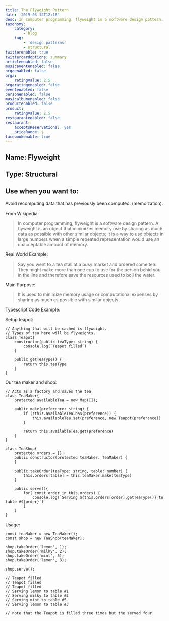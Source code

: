 ```yaml
---
title: The Flyweight Pattern
date: '2019-03-12T12:16'
desc: In computer programming, flyweight is a software design pattern. A flyweight is an object that minimizes memory use by sharing as much data as possible with other similar objects; it is a way to use objects in large numbers when a simple repeated representation would use an unacceptable amount of memory.
taxonomy:
    category:
        - blog
    tag:
        - 'design patterns'
        - structural
twitterenable: true
twittercardoptions: summary
articleenabled: false
musiceventenabled: false
orgaenabled: false
orga:
    ratingValue: 2.5
orgaratingenabled: false
eventenabled: false
personenabled: false
musicalbumenabled: false
productenabled: false
product:
    ratingValue: 2.5
restaurantenabled: false
restaurant:
    acceptsReservations: 'yes'
    priceRange: $
facebookenable: true
---
```


## Name: Flyweight

## Type: Structural

## Use when you want to:

Avoid recomputing data that has previously been computed. (memoization).

From Wikipedia:

> In computer programming, flyweight is a software design pattern. A flyweight is an object that minimizes memory use by sharing as much data as possible with other similar objects; it is a way to use objects in large numbers when a simple repeated representation would use an unacceptable amount of memory.

Real World Example:

> Say you went to a tea stall at a busy market and ordered some tea. They might make more than one cup to use for the person behid you in the line and therefore save the resources used to boil the water.

Main Purpose:

> It is used to minimize memory usage or computational expenses by sharing as much as possible with similar objects.

Typescript Code Example:

Setup teapot:

```
// Anything that will be cached is flyweight.
// Types of tea here will be flyweights.
class Teapot{
    constructor(public teaType: string) { 
        console.log(`Teapot filled`)
    }

    public getTeaType() { 
        return this.teaType
    }
}
```
Our tea maker and shop:

```
// Acts as a factory and saves the tea
class TeaMaker{
    protected availableTea = new Map([]);

    public make(preference: string) {
        if (!this.availableTea.has(preference)) {
            this.availableTea.set(preference, new Teapot(preference))
        }

        return this.availableTea.get(preference)
    }
}

class TeaShop{
    protected orders = [];
    public constructor(protected teaMaker: TeaMaker) { 
    }

    public takeOrder(teaType: string, table: number) {
        this.orders[table] = this.teaMaker.make(teaType)
    }

    public serve(){
        for( const order in this.orders) {
            console.log(`Serving ${this.orders[order].getTeaType()} to table #${order}`)
        }
    }
}
```
Usage:
```
const teaMaker = new TeaMaker();
const shop = new TeaShop(teaMaker);

shop.takeOrder('lemon', 1);
shop.takeOrder('milky', 2);
shop.takeOrder('mint', 5);
shop.takeOrder('lemon', 3);

shop.serve();

// Teapot filled
// Teapot filled
// Teapot filled
// Serving lemon to table #1
// Serving milky to table #2
// Serving mint to table #5
// Serving lemon to table #3

// note that the Teapot is filled three times but the served four
```
<script async src="//jsfiddle.net/harps116/w2zqxhba/1/embed/js/"></script>